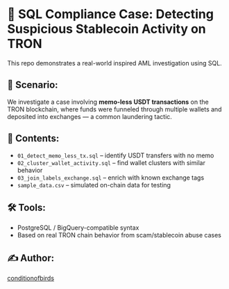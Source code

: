 # 🧠 SQL Compliance Case: Detecting Suspicious Stablecoin Activity on TRON

This repo demonstrates a real-world inspired AML investigation using SQL.

## 🎯 Scenario:
We investigate a case involving **memo-less USDT transactions** on the TRON blockchain, where funds were funneled through multiple wallets and deposited into exchanges — a common laundering tactic.

## 📂 Contents:
- `01_detect_memo_less_tx.sql` – identify USDT transfers with no memo
- `02_cluster_wallet_activity.sql` – find wallet clusters with similar behavior
- `03_join_labels_exchange.sql` – enrich with known exchange tags
- `sample_data.csv` – simulated on-chain data for testing

## 🛠️ Tools:
- PostgreSQL / BigQuery-compatible syntax
- Based on real TRON chain behavior from scam/stablecoin abuse cases

## ✍️ Author:
[conditionofbirds](https://github.com/conditionofbirds)

